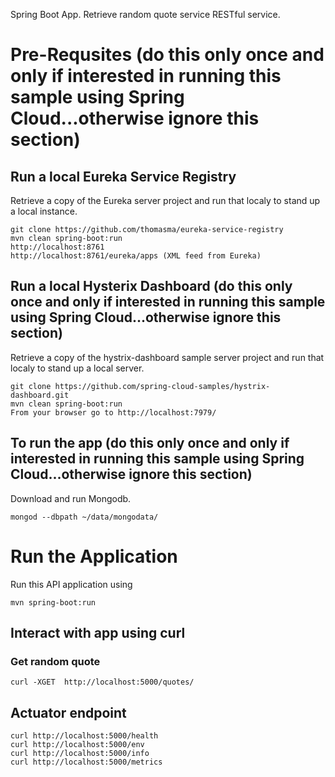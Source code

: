 Spring Boot App. Retrieve random quote service RESTful service. 

# Pre-Requsites (do this only once and only if interested in running this sample using Spring Cloud...otherwise ignore this section)
## Run a local Eureka Service Registry
Retrieve a copy of the Eureka server project and run that localy to stand up a local instance.

    git clone https://github.com/thomasma/eureka-service-registry
    mvn clean spring-boot:run
    http://localhost:8761
    http://localhost:8761/eureka/apps (XML feed from Eureka)

## Run a local Hysterix Dashboard (do this only once and only if interested in running this sample using Spring Cloud...otherwise ignore this section)
Retrieve a copy of the hystrix-dashboard sample server project and run that localy to stand up a local server.

    git clone https://github.com/spring-cloud-samples/hystrix-dashboard.git
    mvn clean spring-boot:run
    From your browser go to http://localhost:7979/

## To run the app (do this only once and only if interested in running this sample using Spring Cloud...otherwise ignore this section)
Download and run Mongodb. 

    mongod --dbpath ~/data/mongodata/

# Run the Application
Run this API application using

    mvn spring-boot:run

## Interact with app using curl
### Get random quote
    curl -XGET  http://localhost:5000/quotes/

## Actuator endpoint
    curl http://localhost:5000/health 
    curl http://localhost:5000/env
    curl http://localhost:5000/info
    curl http://localhost:5000/metrics
    
